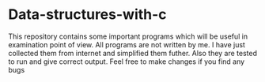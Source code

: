 # Data-structures-with-c
This repository contains some important programs which will be useful in examination point of view. All programs are not written by me. I have just collected them from internet and simplified them futher. Also they are tested to run and give correct output. Feel free to make changes if you find any bugs
